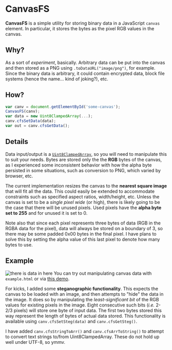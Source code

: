 # CanvasFS

**CanvasFS** is a simple utility for storing binary data in a JavaScript `canvas` element. In particular, it stores the bytes as the pixel RGB values in the canvas. 

## Why?
As a sort of *experiment*, basically. Arbitrary data can be put into the canvas and then stored as a PNG using `.toDataURL("image/png")`, for example.  Since the binary data is arbitrary, it could contain encrypted data, block file systems (hence the name... kind of joking?), etc.

## How?
```javascript
var canv = document.getElementById('some-canvas');
CanvasFS(canv);
var data = new Uint8ClampedArray(...);
canv.cfsSetData(data);
var out = canv.cfsGetData();
```

## Details
Data input/output is a [`Uint8ClampedArray`](https://developer.mozilla.org/en-US/docs/Web/JavaScript/Reference/Global_Objects/Uint8ClampedArray), so you will need to manipulate this to suit your needs.  Bytes are stored only the the **RGB** bytes of the canvas, as I experienced some inconsistent behavior with how the alpha byte persisted in some situations, such as conversion to PNG, which varied by browser, etc.

The current implementation resizes the canvas to the **nearest square image** that will fit all the data.  This could easily be extended to accommodate constraints such as specified aspect ratios, width/height, etc.  Unless the canvas is set to be a *single pixel wide* (or high), there is likely going to be the case that there will be unused pixels.  Used pixels have the **alpha byte set to 255** and for unused it is set to 0.

Note also that since each pixel represents three bytes of data (RGB in the RGBA data for the pixel), data will always be stored on a boundary of 3, so there may be some padded 0x00 bytes in the final pixel.  I have plans to solve this by setting the alpha value of this last pixel to denote how many bytes to use.

## Example
 ![there is data in here](https://i.imgur.com/GYpBEGg.png)
You can try out manipulating canvas data with `example.html` or via [this demo](https://naknomum.github.io/CanvasFS/).

For kicks, I added some **steganographic functionality**. This expects the canvas to be loaded with an image, and then attempts to "hide" the data in the image.  It does so by manipulating the *least-significant bit* of the RGB values for existing pixels in the image.  Eight consecutive such bits (*i.e.* 2-2/3 pixels) will store one byte of input data.  The first two bytes stored this way represent the length of bytes of actual data stored.  This functionality is available using `canv.cfsSetSteg(data)` and `canv.cfsGetSteg()`.

I have added `canv.cfsStringToArr()` and `canv.cfsArrToString()` to attempt to convert text strings to/from Uint8ClampedArray.  These do not hold up well under UTF-8, so ymmv.

